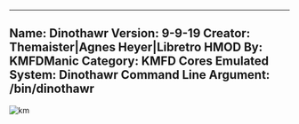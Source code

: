 -----------------------
Name: Dinothawr
Version: 9-9-19
Creator: Themaister|Agnes Heyer|Libretro
HMOD By: KMFDManic
Category: KMFD Cores
Emulated System: Dinothawr
Command Line Argument: /bin/dinothawr
-----------------------
![km](https://i.imgur.com/k7HKgeV.png)
